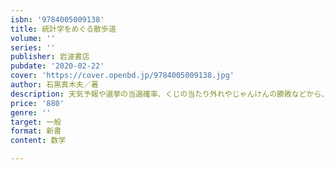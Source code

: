 ```yaml
---
isbn: '9784005009138'
title: 統計学をめぐる散歩道
volume: ''
series: ''
publisher: 岩波書店
pubdate: '2020-02-22'
cover: 'https://cover.openbd.jp/9784005009138.jpg'
author: 石黒真木夫／著
description: 天気予報や選挙の当選確率、くじの当たり外れやじゃんけんの勝敗などから、統計のしくみをのぞいてみよう。
price: '880'
genre: ''
target: 一般
format: 新書
content: 数学

---
```

